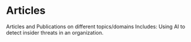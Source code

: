 # Articles
Articles and Publications on different topics/domains
Includes:
Using AI to detect insider threats in an organization.

